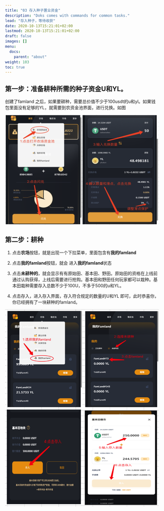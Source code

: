 ```yaml
---
title: "03 存入种子置业资金"
description: "Doks comes with commands for common tasks."
lead: "存入种子，等待收获"
date: 2020-10-13T15:21:01+02:00
lastmod: 2020-10-13T15:21:01+02:00
draft: false
images: []
menu:
  docs:
    parent: "about"
weight: 103
toc: true
---
```


## 第一步：准备耕种所需的种子资金U和YL。

创建了famland 之后，如果要耕种，需要总价值不少于100usdt的u和yl。如果钱包里面没有足够的YL，就需要到农资金池界面，进行兑换。如图

![031](031.png)



## 第二步：耕种

1. 点击**农场**按钮，就是出现一个下拉菜单，里面包含有**我的famland**

2. 点击**我的famland**按钮，就会 进入**我的famland**状态

3. 点击**未耕种的**，就会显示有有原始田、基本田、野田。原始田的资格在上线前通过认购获得，上线后需要进行抢购。基本田和野田任何玩家都可以栽种。基本田栽种需要存入总数不少于100U，不多于500的u和YL。

4. 点击存入，进入存入界面，存入符合规定的数量的U和YL 即可，此时恭喜你，你已经拥有了一块耕种的famland。

![032](032.png)
